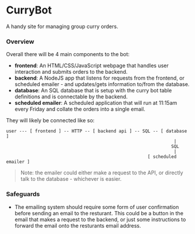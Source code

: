 # CurryBot
A handy site for managing group curry orders.

### Overview

Overall there will be 4 main components to the bot:

- **frontend**: An HTML/CSS/JavaScript webpage that handles user interaction and submits orders to the backend.
- **backend**: A NodeJS app that listens for requests from the frontend, or scheduled emailer - and updates/gets information to/from the database.
- **database**: An SQL database that is setup with the curry bot table definitions and is connectable by the backend.
- **scheduled emailer**: A scheduled application that will run at 11:15am every Friday and collate the orders into a single email.

They will likely be connected like so:
```
user --- [ frontend ] -- HTTP -- [ backend api ] -- SQL -- [ database ]
                                                                |
                                                               SQL
                                                                |
                                                      [ scheduled emailer ]
```
> Note: the emailer could either make a request to the API, or directly talk to the database - whichever is easier.


### Safeguards

- The emailing system should require some form of user confirmation before sending an email to the resturant. This could be a button in the email that makes a request to the backend, or just some instructions to forward the email onto the resturants email address.

